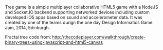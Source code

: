 Tree game is a simple multiplayer collaborative HTML5 game with a NodeJS and Socket.IO
backend supporting networked devices including custom developed iOS apps based on sound
and accelerometer data. It was created by one of the teams durign the one day Design 
Informatics Game Jam, 2014, Edinburgh.

Fractal tree code from:
http://thecodeplayer.com/walkthrough/create-binary-trees-using-javascript-and-html5-canvas
